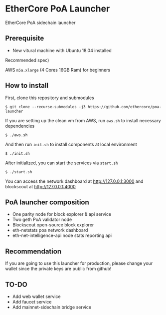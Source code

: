 # EtherCore PoA Launcher

EtherCore PoA sidechain launcher

## Prerequisite

+ New vitural machine with Ubuntu 18.04 installed

Recommended spec)

AWS `m5a.xlarge` (4 Cores 16GB Ram) for beginners

## How to install

First, clone this repository and submodules

    $ git clone --recurse-submodules -j3 https://github.com/ethercore/poa-launcher

If you are setting up the clean vm from AWS, run `aws.sh` to install necessary dependencies

    $ ./aws.sh

And then run `init.sh` to install components at local environment

    $ ./init.sh

After initialized, you can start the services via `start.sh`

    $ ./start.sh

You can access the network dashboard at http://127.0.0.1:3000 and blockscout at http://127.0.0.1:4000

## PoA launcher composition

+ One parity node for block explorer & api service
+ Two geth PoA validator node
+ Blockscout open-source block explorer
+ eth-netstats poa network dashboard
+ eth-net-intelligence-api node stats reporting api

## Recommendation

If you are going to use this launcher for production, please change your wallet since the private keys are public from github!

## TO-DO

+ Add web wallet service
+ Add faucet service
+ Add mainnet-sidechain bridge service

